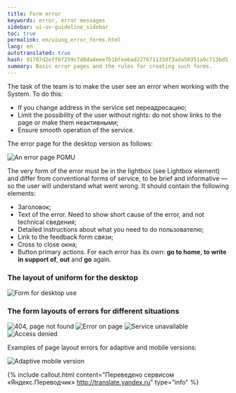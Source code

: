 ```yaml
---
title: Form error
keywords: error, error messages
sidebar: ui-ux-guideline_sidebar
toc: true
permalink: en/uiuxg_error_forms.html
lang: en
autotranslated: true
hash: 91787d2eff6f259c7d8da4eee7b1bfee6ad227671133df3ada50351a9c713bd5
summary: Basic error pages and the rules for creating such forms.
---
```


The task of the team is to make the user see an error when working with the System. To do this:

* If you change address in the service set переадресацию;
* Limit the possibility of the user without rights: do not show links to the page or make them неактивными;
* Ensure smooth operation of the service.

The error page for the desktop version as follows:

![An error page PGMU](/images/pages/guides/ui-ux-guideline/uiuxg_error_forms/1.png)

The very form of the error must be in the lightbox (see Lightbox element) and differ from conventional forms of service, to be brief and informative — so the user will understand what went wrong. It should contain the following elements:

* Заголовок;
* Text of the error. Need to show short cause of the error, and not technical сведения;
* Detailed instructions about what you need to do пользователю;
* Link to the feedback form связи;
* Cross to close окна;
* Button primary actions. For each error has its own: **go to home**, **to write in support of**, **out** and **go** again.

### The layout of uniform for the desktop

![Form for desktop use](/images/pages/guides/ui-ux-guideline/uiuxg_error_forms/2.png)

### The form layouts of errors for different situations

![404, page not found](/images/pages/guides/ui-ux-guideline/uiuxg_error_forms/3.png)
![Error on page](/images/pages/guides/ui-ux-guideline/uiuxg_error_forms/4.png)
![Service unavailable](/images/pages/guides/ui-ux-guideline/uiuxg_error_forms/5.png)
![Access denied](/images/pages/guides/ui-ux-guideline/uiuxg_error_forms/6.png)

Examples of page layout errors for adaptive and mobile versions:

![Adaptive mobile version](/images/pages/guides/ui-ux-guideline/uiuxg_error_forms/7.png)



{% include callout.html content="Переведено сервисом «Яндекс.Переводчик» <http://translate.yandex.ru>" type="info" %}